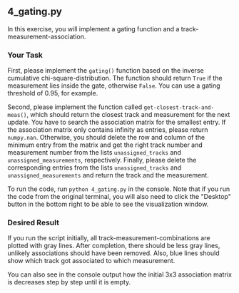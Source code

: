## 4_gating.py

In this exercise, you will implement a gating function and a track-measurement-association.

### Your Task

First, please implement the `gating()` function based on the inverse cumulative chi-square-distribution. The function should return `True` if the measurement lies inside the gate, otherwise `False`. You can use a gating threshold of 0.95, for example.

Second, please implement the function called `get-closest-track-and-meas()`, which should return the closest track and measurement for the next update. You have to search the association matrix for the smallest entry. If the association matrix only contains infinity as entries, please return `numpy.nan`. Otherwise, you should delete the row and column of the minimum entry from the matrix and get the right track number and measurement number from the lists `unassigned_tracks` and `unassigned_measurements`, respectively. Finally, please delete the corresponding entries from the lists `unassigned_tracks` and `unassigned_measurements` and return the track and the measurement.

To run the code, run `python 4_gating.py` in the console. Note that if you run the code from the original terminal, you will also need to click the "Desktop" button in the bottom right to be able to see the visualization window.

### Desired Result

If you run the script initially, all track-measurement-combinations are plotted with gray lines. After completion, there should be less gray lines, unlikely associations should have been removed. Also, blue lines should show which track got associated to which measurement.

You can also see in the console output how the initial 3x3 association matrix is decreases step by step until it is empty.